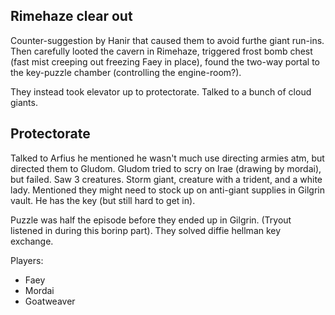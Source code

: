 ## Rimehaze clear out
Counter-suggestion by Hanir that caused them to avoid furthe giant run-ins. Then carefully looted the cavern in Rimehaze, triggered frost bomb chest (fast mist creeping out freezing Faey in place), found the two-way portal to the key-puzzle chamber (controlling the engine-room?).

They instead took elevator up to protectorate. Talked to a bunch of cloud giants.

## Protectorate
Talked to Arfius he mentioned he wasn't much use directing armies atm, but directed them to Gludom. Gludom tried to scry on Irae (drawing by mordai), but failed. Saw 3 creatures. Storm giant, creature with a trident, and a white lady.
Mentioned they might need to stock up on anti-giant supplies in Gilgrin vault. He has the key (but still hard to get in). 

Puzzle was half the episode before they ended up in Gilgrin. (Tryout listened in during this borinp part).
They solved diffie hellman key exchange.

Players:
- Faey
- Mordai
- Goatweaver